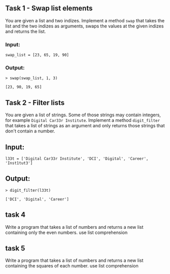 ## Task 1 - Swap list elements

You are given a list and two indizes. Implement a method `swap` that takes the list and the two indizes as arguments, swaps the values at the given indizes and returns the list.

### Input:

```
swap_list = [23, 65, 19, 90]
```

### Output:

```
> swap(swap_list, 1, 3)

[23, 90, 19, 65]
```



## Task 2 - Filter lists

You are given a list of strings. Some of those strings may contain integers, for example `Digital Car33r Institute`. Implement a method `digit_filter` that takes a list of strings as an argument and only returns those strings that don't contain a number.

## Input:

```
l33t = ['Digital Car33r Institute', 'DCI', 'Digital', 'Career', 'Inst1tut3']
```

## Output:

```
> digit_filter(l33t)

['DCI', 'Digital', 'Career']
```
## task 4
 Write a program that takes a list of numbers and returns a 
 new list containing only the even numbers.
 use list comprehension

## task 5
  Write a program that takes a list of numbers and
  returns a new list containing the squares of each number.
 use list comprehension


